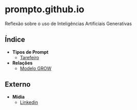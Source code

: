 # prompto.github.io
Reflexão sobre o uso de Inteligências Artificiais Generativas
## Índice
- **Tipos de Prompt**
  - [Tarefeiro](tipos-de-prompt/tarefeiro.md)
- **Relações**
  - [Modelo GROW](https://www.perplexity.ai/search/grow-e-um-acronimo-para-goal-m-0Fvr6CKGRBOUOlngLHzf6g)
 ## Externo
 - **Mídia**
   - [Linkedin](midia/linkedin.md)
